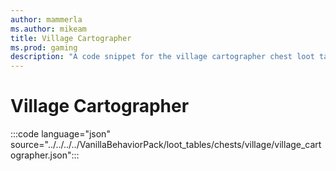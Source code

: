 ```yaml
---
author: mammerla
ms.author: mikeam
title: Village Cartographer
ms.prod: gaming
description: "A code snippet for the village cartographer chest loot table"
---
```


# Village Cartographer

:::code language="json" source="../../../../VanillaBehaviorPack/loot_tables/chests/village/village_cartographer.json":::
